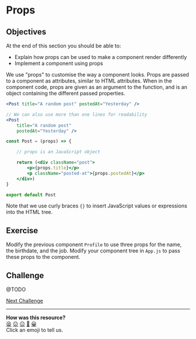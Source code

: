 # Props

## Objectives

At the end of this section you should be able to:
 * Explain how props can be used to make a component render differently
 * Implement a component using props

We use "props" to customise the way a component looks. Props are passed to a component as attributes, similar to HTML attributes. When in the component code, props are given as an argument to the function, and is an object containing the different passed properties.

```jsx
<Post title="A random post" postedAt="Yesterday" />
```

```jsx
// We can also use more than one lines for readability
<Post
    title="A random post"
    postedAt="Yesterday" />
```

```jsx
const Post = (props) => {

    // props is an JavaScript object 

    return (<div className="post">
        <p>{props.title}</p>
        <p className="posted-at">{props.postedAt}</p>
    </div>)
}

export default Post
```

Note that we use curly braces `{}` to insert JavaScript values or expressions into the HTML tree.

## Exercise

Modify the previous component `Profile` to use three props for the name, the birthdate, and the job. Modify your component tree in `App.js` to pass these props to the component.

## Challenge

@TODO

[Next Challenge](04_testing_components.md)

<!-- BEGIN GENERATED SECTION DO NOT EDIT -->

---

**How was this resource?**  
[😫](https://airtable.com/shrUJ3t7KLMqVRFKR?prefill_Repository=makersacademy%2Fjavascript-react-applications&prefill_File=react%2F03_props.md&prefill_Sentiment=😫) [😕](https://airtable.com/shrUJ3t7KLMqVRFKR?prefill_Repository=makersacademy%2Fjavascript-react-applications&prefill_File=react%2F03_props.md&prefill_Sentiment=😕) [😐](https://airtable.com/shrUJ3t7KLMqVRFKR?prefill_Repository=makersacademy%2Fjavascript-react-applications&prefill_File=react%2F03_props.md&prefill_Sentiment=😐) [🙂](https://airtable.com/shrUJ3t7KLMqVRFKR?prefill_Repository=makersacademy%2Fjavascript-react-applications&prefill_File=react%2F03_props.md&prefill_Sentiment=🙂) [😀](https://airtable.com/shrUJ3t7KLMqVRFKR?prefill_Repository=makersacademy%2Fjavascript-react-applications&prefill_File=react%2F03_props.md&prefill_Sentiment=😀)  
Click an emoji to tell us.

<!-- END GENERATED SECTION DO NOT EDIT -->
